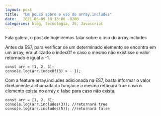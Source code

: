 ```yaml
---
layout: post
title:  "Um pouco sobre o uso do array.includes"
date:   2021-06-09 10:13:00 -0200
categories: blog, tecnologia, JS, Javascript
---
```


Fala galera, o post de hoje iremos falar sobre o uso do array.includes

Antes da ES7, para verificar se um determinado elemento se encontra em um array,  era utilizado o indexOf e caso o mesmo não existisse o valor retornado é igual a -1.

```
const arr = [1, 2, 3];
console.log(arr.indexOf(3) > - 1);
```

Com a feature array.includes adicionada na ES7, basta informar o valor diretamente a chamada da função e a mesma retonará true caso o elemento exista no array e false para caso não exista. 

```
const arr = [1, 2, 3];
console.log(arr.includes(3)); //retornará true
console.log(arr.includes(5)); //retornará false
```









